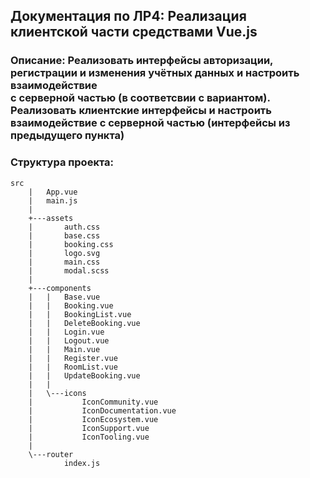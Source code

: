 ## Документация по ЛР4: Реализация клиентской части средствами Vue.js
### Описание: Реализовать интерфейсы авторизации, регистрации и изменения учётных данных и настроить взаимодействие <br> с серверной частью (в соответсвии с вариантом). Реализовать клиентские интерфейсы и настроить взаимодействие с серверной частью (интерфейсы из предыдущего пункта)
### Структура проекта: 
```
src
    |   App.vue
    |   main.js
    |
    +---assets
    |       auth.css
    |       base.css
    |       booking.css
    |       logo.svg
    |       main.css
    |       modal.scss
    |
    +---components
    |   |   Base.vue
    |   |   Booking.vue
    |   |   BookingList.vue
    |   |   DeleteBooking.vue
    |   |   Login.vue
    |   |   Logout.vue
    |   |   Main.vue
    |   |   Register.vue
    |   |   RoomList.vue
    |   |   UpdateBooking.vue
    |   |
    |   \---icons
    |           IconCommunity.vue
    |           IconDocumentation.vue
    |           IconEcosystem.vue
    |           IconSupport.vue
    |           IconTooling.vue
    |
    \---router
            index.js
```

